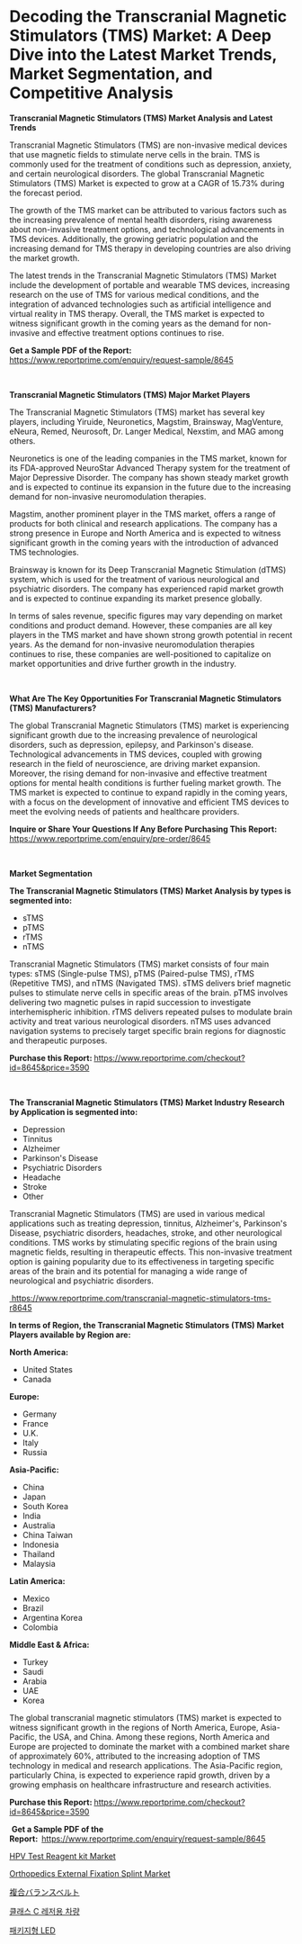 <p><h1>Decoding the Transcranial Magnetic Stimulators (TMS) Market: A Deep Dive into the Latest Market Trends, Market Segmentation, and Competitive Analysis</h1></p><p><strong>Transcranial Magnetic Stimulators (TMS) Market Analysis and Latest Trends</strong></p>
<p><p>Transcranial Magnetic Stimulators (TMS) are non-invasive medical devices that use magnetic fields to stimulate nerve cells in the brain. TMS is commonly used for the treatment of conditions such as depression, anxiety, and certain neurological disorders. The global Transcranial Magnetic Stimulators (TMS) Market is expected to grow at a CAGR of 15.73% during the forecast period.</p><p>The growth of the TMS market can be attributed to various factors such as the increasing prevalence of mental health disorders, rising awareness about non-invasive treatment options, and technological advancements in TMS devices. Additionally, the growing geriatric population and the increasing demand for TMS therapy in developing countries are also driving the market growth.</p><p>The latest trends in the Transcranial Magnetic Stimulators (TMS) Market include the development of portable and wearable TMS devices, increasing research on the use of TMS for various medical conditions, and the integration of advanced technologies such as artificial intelligence and virtual reality in TMS therapy. Overall, the TMS market is expected to witness significant growth in the coming years as the demand for non-invasive and effective treatment options continues to rise.</p></p>
<p><strong>Get a Sample PDF of the Report:&nbsp;</strong> <a href="https://www.reportprime.com/enquiry/request-sample/8645">https://www.reportprime.com/enquiry/request-sample/8645</a></p>
<p>&nbsp;</p>
<p><strong>Transcranial Magnetic Stimulators (TMS) Major Market Players</strong></p>
<p><p>The Transcranial Magnetic Stimulators (TMS) market has several key players, including Yiruide, Neuronetics, Magstim, Brainsway, MagVenture, eNeura, Remed, Neurosoft, Dr. Langer Medical, Nexstim, and MAG among others.</p><p>Neuronetics is one of the leading companies in the TMS market, known for its FDA-approved NeuroStar Advanced Therapy system for the treatment of Major Depressive Disorder. The company has shown steady market growth and is expected to continue its expansion in the future due to the increasing demand for non-invasive neuromodulation therapies.</p><p>Magstim, another prominent player in the TMS market, offers a range of products for both clinical and research applications. The company has a strong presence in Europe and North America and is expected to witness significant growth in the coming years with the introduction of advanced TMS technologies.</p><p>Brainsway is known for its Deep Transcranial Magnetic Stimulation (dTMS) system, which is used for the treatment of various neurological and psychiatric disorders. The company has experienced rapid market growth and is expected to continue expanding its market presence globally.</p><p>In terms of sales revenue, specific figures may vary depending on market conditions and product demand. However, these companies are all key players in the TMS market and have shown strong growth potential in recent years. As the demand for non-invasive neuromodulation therapies continues to rise, these companies are well-positioned to capitalize on market opportunities and drive further growth in the industry.</p></p>
<p>&nbsp;</p>
<p><strong>What Are The Key Opportunities For Transcranial Magnetic Stimulators (TMS) Manufacturers?</strong></p>
<p><p>The global Transcranial Magnetic Stimulators (TMS) market is experiencing significant growth due to the increasing prevalence of neurological disorders, such as depression, epilepsy, and Parkinson's disease. Technological advancements in TMS devices, coupled with growing research in the field of neuroscience, are driving market expansion. Moreover, the rising demand for non-invasive and effective treatment options for mental health conditions is further fueling market growth. The TMS market is expected to continue to expand rapidly in the coming years, with a focus on the development of innovative and efficient TMS devices to meet the evolving needs of patients and healthcare providers.</p></p>
<p><strong>Inquire or Share Your Questions If Any Before Purchasing This Report:</strong> <a href="https://www.reportprime.com/enquiry/pre-order/8645">https://www.reportprime.com/enquiry/pre-order/8645</a></p>
<p>&nbsp;</p>
<p><strong>Market Segmentation</strong></p>
<p><strong>The Transcranial Magnetic Stimulators (TMS) Market Analysis by types is segmented into:</strong></p>
<p><ul><li>sTMS</li><li>pTMS</li><li>rTMS</li><li>nTMS</li></ul></p>
<p><p>Transcranial Magnetic Stimulators (TMS) market consists of four main types: sTMS (Single-pulse TMS), pTMS (Paired-pulse TMS), rTMS (Repetitive TMS), and nTMS (Navigated TMS). sTMS delivers brief magnetic pulses to stimulate nerve cells in specific areas of the brain. pTMS involves delivering two magnetic pulses in rapid succession to investigate interhemispheric inhibition. rTMS delivers repeated pulses to modulate brain activity and treat various neurological disorders. nTMS uses advanced navigation systems to precisely target specific brain regions for diagnostic and therapeutic purposes.</p></p>
<p><strong>Purchase this Report:&nbsp;</strong><a href="https://www.reportprime.com/checkout?id=8645&price=3590">https://www.reportprime.com/checkout?id=8645&price=3590</a></p>
<p>&nbsp;</p>
<p><strong>The Transcranial Magnetic Stimulators (TMS) Market Industry Research by Application is segmented into:</strong></p>
<p><ul><li>Depression</li><li>Tinnitus</li><li>Alzheimer</li><li>Parkinson's Disease</li><li>Psychiatric Disorders</li><li>Headache</li><li>Stroke</li><li>Other</li></ul></p>
<p><p>Transcranial Magnetic Stimulators (TMS) are used in various medical applications such as treating depression, tinnitus, Alzheimer's, Parkinson's Disease, psychiatric disorders, headaches, stroke, and other neurological conditions. TMS works by stimulating specific regions of the brain using magnetic fields, resulting in therapeutic effects. This non-invasive treatment option is gaining popularity due to its effectiveness in targeting specific areas of the brain and its potential for managing a wide range of neurological and psychiatric disorders.</p></p>
<p><a href="https://www.reportprime.com/transcranial-magnetic-stimulators-tms-r8645">&nbsp;https://www.reportprime.com/transcranial-magnetic-stimulators-tms-r8645</a></p>
<p><strong>In terms of Region, the Transcranial Magnetic Stimulators (TMS) Market Players available by Region are:</strong></p>
<p>
    <p> <strong> North America: </strong>
        <ul>
            <li>United States</li>
            <li>Canada</li>
        </ul>
        </p> 
    <p> <strong> Europe: </strong>
        <ul>
            <li>Germany</li>
            <li>France</li>
            <li>U.K.</li>
            <li>Italy</li>
            <li>Russia</li>
        </ul>
        </p> 
    <p> <strong> Asia-Pacific: </strong>
        <ul>
            <li>China</li>
            <li>Japan</li>
            <li>South Korea</li>
            <li>India</li>
            <li>Australia</li>
            <li>China Taiwan</li>
            <li>Indonesia</li>
            <li>Thailand</li>
            <li>Malaysia</li>
        </ul>
        </p> 
    <p> <strong> Latin America: </strong>
        <ul>
            <li>Mexico</li>
            <li>Brazil</li>
            <li>Argentina Korea</li>
            <li>Colombia</li>
        </ul>
        </p> 
    <p> <strong> Middle East & Africa: </strong>
        <ul>
            <li>Turkey</li>
            <li>Saudi</li>
            <li>Arabia</li>
            <li>UAE</li>
            <li>Korea</li>
        </ul>
    </p>
    </p>
<p><p>The global transcranial magnetic stimulators (TMS) market is expected to witness significant growth in the regions of North America, Europe, Asia-Pacific, the USA, and China. Among these regions, North America and Europe are projected to dominate the market with a combined market share of approximately 60%, attributed to the increasing adoption of TMS technology in medical and research applications. The Asia-Pacific region, particularly China, is expected to experience rapid growth, driven by a growing emphasis on healthcare infrastructure and research activities.</p></p>
<p><strong>Purchase this Report: </strong><a href="https://www.reportprime.com/checkout?id=8645&price=3590">https://www.reportprime.com/checkout?id=8645&price=3590</a></p>
<p>&nbsp;<strong>Get a Sample PDF of the Report:&nbsp;&nbsp;</strong><a href="https://www.reportprime.com/enquiry/request-sample/8645">https://www.reportprime.com/enquiry/request-sample/8645</a></p>
<p><strong></strong></p>
<p><p><a href="https://github.com/jaidynmorantestelletmjzya/Market-Research-Report-List-2/blob/main/hpv-test-reagent-kit-market.md">HPV Test Reagent kit Market</a></p><p><a href="https://github.com/ruddyyedelwadw/Market-Research-Report-List-2/blob/main/orthopedics-external-fixation-splint-market.md">Orthopedics External Fixation Splint Market</a></p><p><a href="https://medium.com/@lauriank/%E3%82%B3%E3%83%B3%E3%83%91%E3%82%A6%E3%83%B3%E3%83%89%E3%83%90%E3%83%A9%E3%83%B3%E3%82%B9%E3%83%99%E3%83%AB%E3%83%88%E5%B8%82%E5%A0%B4%E3%81%AE%E8%A6%8F%E6%A8%A1-cagr-%E3%83%88%E3%83%AC%E3%83%B3%E3%83%89-2024%E5%B9%B4%E3%81%8B%E3%82%892030%E5%B9%B4-e28c5d6b55d3">複合バランスベルト</a></p><p><a href="https://medium.com/@achimcoteanu1/%ED%81%B4%EB%9E%98%EC%8A%A4-c-%EB%A0%88%ED%81%AC%EB%A6%AC%EC%97%90%EC%9D%B4%EC%85%98-%EC%B0%A8%EB%9F%89-%EC%8B%9C%EC%9E%A5-%EB%B6%84%EC%84%9D-%EA%B7%B8%EC%9D%98-cagr-%EC%8B%9C%EC%9E%A5-%EC%84%B8%EB%B6%84%ED%99%94-%EB%B0%8F-%EC%A0%84-%EC%84%B8%EA%B3%84-%EC%82%B0%EC%97%85-%EA%B0%9C%EC%9A%94-c197b86ca0cb">클래스 C 레저용 차량</a></p><p><a href="https://medium.com/@joananitzsche/%ED%8C%A8%ED%82%A4%EC%A7%80-led-%EC%8B%9C%EC%9E%A5-%EB%A9%94%ED%8A%B8%EB%A6%AD%EC%8A%A4%EB%A5%BC-%ED%95%B4%EC%84%9D%ED%95%98%EB%A0%A4%EB%A9%B4-%EC%8B%9C%EC%9E%A5-%EC%A0%90%EC%9C%A0%EC%9C%A8-%ED%8A%B8%EB%A0%8C%EB%93%9C-%EB%B0%8F-%EC%84%B1%EC%9E%A5-%ED%8C%A8%ED%84%B4-12653a8259d2">패키지형 LED</a></p></p>